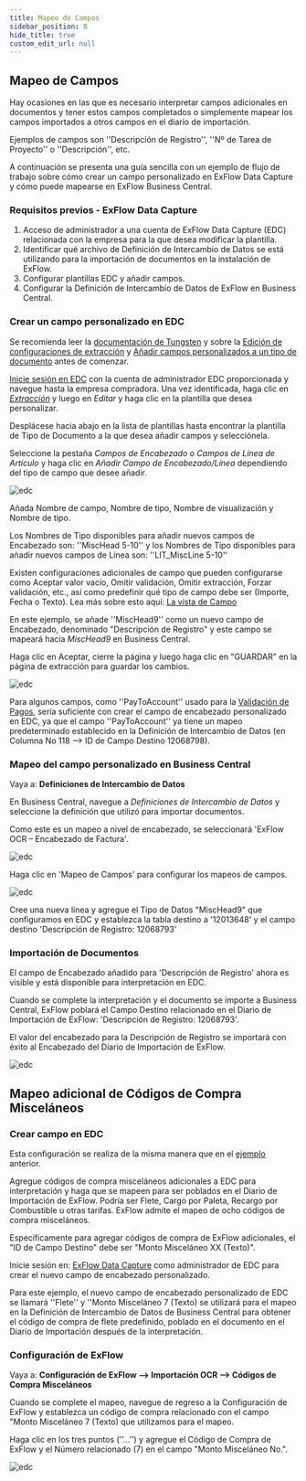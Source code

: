 ```yaml
---
title: Mapeo de Campos
sidebar_position: 8
hide_title: true
custom_edit_url: null
---
```

## Mapeo de Campos
Hay ocasiones en las que es necesario interpretar campos adicionales en documentos y tener estos campos completados o simplemente mapear los campos importados a otros campos en el diario de importación.

Ejemplos de campos son ''Descripción de Registro'', ''Nº de Tarea de Proyecto'' o ''Descripción'', etc.

A continuación se presenta una guía sencilla con un ejemplo de flujo de trabajo sobre cómo crear un campo personalizado en ExFlow Data Capture y cómo puede mapearse en ExFlow Business Central.

### Requisitos previos - ExFlow Data Capture

1.	Acceso de administrador a una cuenta de ExFlow Data Capture (EDC) relacionada con la empresa para la que desea modificar la plantilla.<br/> 
2.	Identificar qué archivo de Definición de Intercambio de Datos se está utilizando para la importación de documentos en la instalación de ExFlow.<br/> 
3.	Configurar plantillas EDC y añadir campos.<br/> 
4.	Configurar la Definición de Intercambio de Datos de ExFlow en Business Central.<br/> 

### Crear un campo personalizado en EDC
Se recomienda leer la [documentación de Tungsten](https://docs.readsoftonline.com/help/eng/partner/overview/c_welcome.html) y sobre la [Edición de configuraciones de extracción](https://docs.readsoftonline.com/help/eng/partner/services/t_adding_custom_fields_to_a_document_type.html) y [Añadir campos personalizados a un tipo de documento](https://docs.readsoftonline.com/help/eng/partner/admin-center/t_editing_extraction_settings.html) antes de comenzar.

[Inicie sesión en EDC](https://signup.readsoftonline.com) con la cuenta de administrador EDC proporcionada y navegue hasta la empresa compradora. Una vez identificada, haga clic en [*Extracción*](https://docs.readsoftonline.com/help/eng/partner/admin-center/c_the_extraction_view.html?h=extraction) y luego en *Editar* y haga clic en la plantilla que desea personalizar.
 
Desplácese hacia abajo en la lista de plantillas hasta encontrar la plantilla de Tipo de Documento a la que desea añadir campos y selecciónela.

Seleccione la pestaña *Campos de Encabezado* o *Campos de Línea de Artículo* y haga clic en *Añadir Campo de Encabezado/Línea* dependiendo del tipo de campo que desee añadir.
 
![edc](@site/static/img/media/edc-field-mapping-001.png)
 
Añada Nombre de campo, Nombre de tipo, Nombre de visualización y Nombre de tipo.

Los Nombres de Tipo disponibles para añadir nuevos campos de Encabezado son: ''MiscHead 5-10'' y los Nombres de Tipo disponibles para añadir nuevos campos de Línea son: ''LIT_MiscLine 5-10''

Existen configuraciones adicionales de campo que pueden configurarse como Aceptar valor vacío, Omitir validación, Omitir extracción, Forzar validación, etc., así como predefinir qué tipo de campo debe ser (Importe, Fecha o Texto). Lea más sobre esto aquí: [La vista de Campo](https://docs.readsoftonline.com/help/eng/partner/admin-center/c_the_field_view.html)

En este ejemplo, se añade ''MiscHead9'' como un nuevo campo de Encabezado, denominado "Descripción de Registro" y este campo se mapeará hacia *MiscHead9* en Business Central.

Haga clic en Aceptar, cierre la página y luego haga clic en "GUARDAR" en la página de extracción para guardar los cambios.

![edc](@site/static/img/media/edc-field-mapping-002.png)

Para algunos campos, como ''PayToAccount'' usado para la [Validación de Pagos](https://docs.signupsoftware.com/business-central/docs/user-manual/business-functionality/payment-validation-and-payment-suggestion#payment-validation-and-payment-suggestion), sería suficiente con crear el campo de encabezado personalizado en EDC, ya que el campo ''PayToAccount'' ya tiene un mapeo predeterminado establecido en la Definición de Intercambio de Datos (en Columna No 118 --> ID de Campo Destino 12068798).

### Mapeo del campo personalizado en Business Central 
Vaya a: **Definiciones de Intercambio de Datos**

En Business Central, navegue a *Definiciones de Intercambio de Datos* y seleccione la definición que utilizó para importar documentos. 

Como este es un mapeo a nivel de encabezado, se seleccionará 'ExFlow OCR – Encabezado de Factura'.

![edc](@site/static/img/media/edc-field-mapping-003.png)

Haga clic en 'Mapeo de Campos' para configurar los mapeos de campos.
 
![edc](@site/static/img/media/edc-field-mapping-004.png)

Cree una nueva línea y agregue el Tipo de Datos "MiscHead9" que configuramos en EDC y establezca la tabla destino a '12013648' y el campo destino 'Descripción de Registro: 12068793'

### Importación de Documentos
El campo de Encabezado añadido para 'Descripción de Registro' ahora es visible y está disponible para interpretación en EDC. 

Cuando se complete la interpretación y el documento se importe a Business Central, ExFlow poblará el Campo Destino relacionado en el Diario de Importación de ExFlow: 'Descripción de Registro: 12068793'.
 
El valor del encabezado para la Descripción de Registro se importará con éxito al Encabezado del Diario de Importación de ExFlow.

![edc](@site/static/img/media/edc-field-mapping-005.png)

## Mapeo adicional de Códigos de Compra Misceláneos

### Crear campo en EDC
Esta configuración se realiza de la misma manera que en el [ejemplo](https://docs.signupsoftware.com/business-central/docs/user-manual/technical/field-mapping#mapping-the-custom-field-in-business-central) anterior. 

Agregue códigos de compra misceláneos adicionales a EDC para interpretación y haga que se mapeen para ser poblados en el Diario de Importación de ExFlow. Podría ser Flete, Cargo por Paleta, Recargo por Combustible u otras tarifas. ExFlow admite el mapeo de ocho códigos de compra misceláneos. 

Específicamente para agregar códigos de compra de ExFlow adicionales, el "ID de Campo Destino" debe ser "Monto Misceláneo XX (Texto)". 

Inicie sesión en: [ExFlow Data Capture](https://signup.readsoftonline.com) como administrador de EDC para crear el nuevo campo de encabezado personalizado.

Para este ejemplo, el nuevo campo de encabezado personalizado de EDC se llamará ''Flete'' y ''Monto Misceláneo 7 (Texto) se utilizará para el mapeo en la Definición de Intercambio de Datos de Business Central para obtener el código de compra de flete predefinido, poblado en el documento en el Diario de Importación después de la interpretación.

### Configuración de ExFlow 
Vaya a: **Configuración de ExFlow --> Importación OCR --> Códigos de Compra Misceláneos**

Cuando se complete el mapeo, navegue de regreso a la Configuración de ExFlow y establezca un código de compra relacionado con el campo "Monto Misceláneo 7 (Texto) que utilizamos para el mapeo.

Haga clic en los tres puntos ('’…’’) y agregue el Código de Compra de ExFlow y el Número relacionado (7) en el campo "Monto Misceláneo No.".
 
![edc](@site/static/img/media/edc-field-mapping-007.png)

